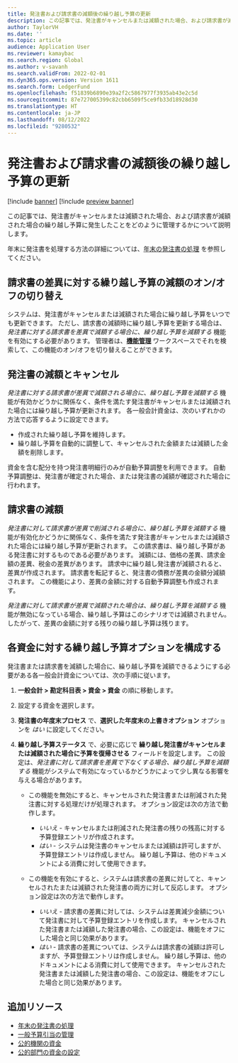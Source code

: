 ```yaml
---
title: 発注書および請求書の減額後の繰り越し予算の更新
description: この記事では、発注書がキャンセルまたは減額された場合、および請求書が減額された場合の繰り越し予算に発生したことをどのように管理するかについて説明します。
author: TaylorVH
ms.date: ''
ms.topic: article
audience: Application User
ms.reviewer: kamaybac
ms.search.region: Global
ms.author: v-savanh
ms.search.validFrom: 2022-02-01
ms.dyn365.ops.version: Version 1611
ms.search.form: LedgerFund
ms.openlocfilehash: f51839b6890e39a2f2c5867977f3935ab43e2c5d
ms.sourcegitcommit: 87e727005399c82cbb6509f5ce9fb33d18928d30
ms.translationtype: HT
ms.contentlocale: ja-JP
ms.lasthandoff: 08/12/2022
ms.locfileid: "9280532"
---
```

# <a name="update-the-carry-forward-budget-after-reductions-in-purchase-orders-and-invoices"></a>発注書および請求書の減額後の繰り越し予算の更新

[!include [banner](../includes/banner.md)]
[!include [preview banner](../includes/preview-banner.md)]

この記事では、発注書がキャンセルまたは減額された場合、および請求書が減額された場合の繰り越し予算に発生したことをどのように管理するかについて説明します。

年末に発注書を処理する方法の詳細については、[年末の発注書の処理](/dynamicsax-2012/appuser-itpro/process-purchase-orders-at-year-end) を参照してください。

## <a name="turn-carry-forward-budget-reductions-for-invoice-variances-on-or-off"></a>請求書の差異に対する繰り越し予算の減額のオン/オフの切り替え

システムは、発注書がキャンセルまたは減額された場合に繰り越し予算をいつでも更新できます。 ただし、請求書の減額時に繰り越し予算を更新する場合は、*発注書に対する請求書を差異で減額する場合に、繰り越し予算を減額する* 機能を有効にする必要があります。 管理者は、**[機能管理](../../fin-ops-core/fin-ops/get-started/feature-management/feature-management-overview.md)** ワークスペースでそれを検索して、この機能のオン/オフを切り替えることができます。

## <a name="purchase-order-reductions-and-cancellations"></a>発注書の減額とキャンセル

*発注書に対する請求書が差異で減額される場合に、繰り越し予算を減額する* 機能が有効かどうかに関係なく、条件を満たす発注書がキャンセルまたは減額された場合には繰り越し予算が更新されます。 各一般会計資金は、次のいずれかの方法で応答するように設定できます。

- 作成された繰り越し予算を維持します。
- 繰り越し予算を自動的に調整して、キャンセルされた金額または減額した金額を削除します。

資金を含む配分を持つ発注書明細行のみが自動予算調整を利用できます。 自動予算調整は、発注書が確定された場合、または発注書の減額が確認された場合に行われます。

## <a name="invoice-reductions"></a>請求書の減額

*発注書に対して請求書が差異で削減される場合に、繰り越し予算を減額する* 機能が有効化かどうかに関係なく、条件を満たす発注書がキャンセルまたは減額された場合には繰り越し予算が更新されます。 この請求書は、繰り越し予算がある発注書に対するものである必要があります。 減額には、価格の差異、請求金額の差異、税金の差異があります。 請求中に繰り越し発注書が減額されると、差異が作成されます。 請求書を転記すると、発注書の債務が差異の金額分減額されます。 この機能により、差異の金額に対する自動予算調整も作成されます。

*発注書に対して請求書が差異で減額された場合は、繰り越し予算を減額する* 機能が無効になっている場合、繰り越し予算はこのシナリオでは減額されません。 したがって、差異の金額に対する残りの繰り越し予算は残ります。

## <a name="configure-the-carry-forward-budget-options-for-each-fund"></a>各資金に対する繰り越し予算オプションを構成する

発注書または請求書を減額した場合に、繰り越し予算を減額できるようにする必要がある各一般会計資金については、次の手順に従います。

1. **一般会計 \> 勘定科目表 \> 資金 \> 資金** の順に移動します。
1. 設定する資金を選択します。
1. **発注書の年度末プロセス** で、**選択した年度末の上書きオプション** オプションを *はい* に設定してください。
1. **繰り越し予算ステータス** で、必要に応じで **繰り越し発注書がキャンセルまたは減額された場合に予算を復帰させる** フィールドを設定します。 この設定は、*発注書に対して請求書を差異で下なくする場合、繰り越し予算を減額する* 機能がシステムで有効になっているかどうかによって少し異なる影響を与える場合があります。

    - この機能を無効にすると、キャンセルされた発注書または削減された発注書に対する処理だけが処理されます。 オプション設定は次の方法で動作します。

        - *いいえ* - キャンセルまたは削減された発注書の残りの残高に対する予算登録エントリが作成されます。
        - *はい* - システムは発注書のキャンセルまたは減額は許可しますが、予算登録エントリは作成しません。 繰り越し予算は、他のドキュメントによる消費に対して使用できます。

    - この機能を有効にすると、システムは請求書の差異に対してと、キャンセルされたまたは減額された発注書の両方に対して反応します。 オプション設定は次の方法で動作します。

        - *いいえ* - 請求書の差異に対しては、システムは差異減少金額について発注書に対して予算登録エントリを作成します。 キャンセルされた発注書または減額した発注書の場合、この設定は、機能をオフにした場合と同じ効果があります。
        - *はい* - 請求書の差異については、システムは請求書の減額は許可しますが、予算登録エントリは作成しません。 繰り越し予算は、他のドキュメントによる消費に対して使用できます。 キャンセルされた発注書または減額した発注書の場合、この設定は、機能をオフにした場合と同じ効果があります。

## <a name="additional-resources"></a>追加リソース

- [年末の発注書の処理](/dynamicsax-2012/appuser-itpro/process-purchase-orders-at-year-end)
- [一般予算引当の管理](general-budget-reservation-tasks.md)
- [公的機関の資金](funds-public-sector.md)
- [公的部門の資金の設定](tasks/set-up-fund-public-sector.md)
